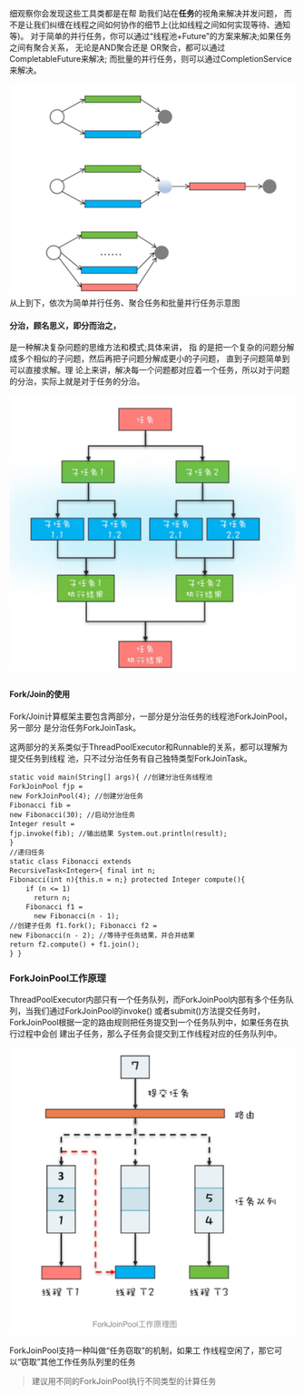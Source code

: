 细观察你会发现这些工具类都是在帮 助我们站在**任务**的视⻆来解决并发问题，
而不是让我们纠缠在线程之间如何协作的细节上(比如线程之间如何实现等待、通知 等)。
对于简单的并行任务，你可以通过“线程池+Future”的方案来解决;如果任务之间有聚合关系，
无论是AND聚合还是 OR聚合，都可以通过CompletableFuture来解决;
而批量的并行任务，则可以通过CompletionService来解决。


![](./img/22-01.png)
从上到下，依次为简单并行任务、聚合任务和批量并行任务示意图


#### 分治，顾名思义，即分而治之，
是一种解决复杂问题的思维方法和模式;具体来讲，
指 的是把一个复杂的问题分解成多个相似的子问题，然后再把子问题分解成更小的子问题，
直到子问题简单到可以直接求解。理 论上来讲，解决每一个问题都对应着一个任务，所以对于问题的分治，实际上就是对于任务的分治。


![](./img/22-02.png)


####  Fork/Join的使用

Fork/Join计算框架主要包含两部分，一部分是分治任务的线程池ForkJoinPool，另一部分 是分治任务ForkJoinTask。

这两部分的关系类似于ThreadPoolExecutor和Runnable的关系，都可以理解为提交任务到线程 池，只不过分治任务有自己独特类型ForkJoinTask。

```  
static void main(String[] args){ //创建分治任务线程池
ForkJoinPool fjp =
new ForkJoinPool(4); //创建分治任务
Fibonacci fib =
new Fibonacci(30); //启动分治任务
Integer result =
fjp.invoke(fib); //输出结果 System.out.println(result);
}
//递归任务
static class Fibonacci extends
RecursiveTask<Integer>{ final int n;
Fibonacci(int n){this.n = n;} protected Integer compute(){
    if (n <= 1)
      return n;
    Fibonacci f1 =
      new Fibonacci(n - 1);
//创建子任务 f1.fork(); Fibonacci f2 =
new Fibonacci(n - 2); //等待子任务结果，并合并结果
return f2.compute() + f1.join();
} }

```


###  ForkJoinPool工作原理

ThreadPoolExecutor内部只有一个任务队列，而ForkJoinPool内部有多个任务队列，当我们通过ForkJoinPool的invoke() 或者submit()方法提交任务时，
ForkJoinPool根据一定的路由规则把任务提交到一个任务队列中，如果任务在执行过程中会创 建出子任务，那么子任务会提交到工作线程对应的任务队列中。   


![](./img/22-03.png)

ForkJoinPool支持一种叫做“任务窃取”的机制，如果工 作线程空闲了，那它可以“窃取”其他工作任务队列里的任务   





>  建议用不同的ForkJoinPool执行不同类型的计算任务





































